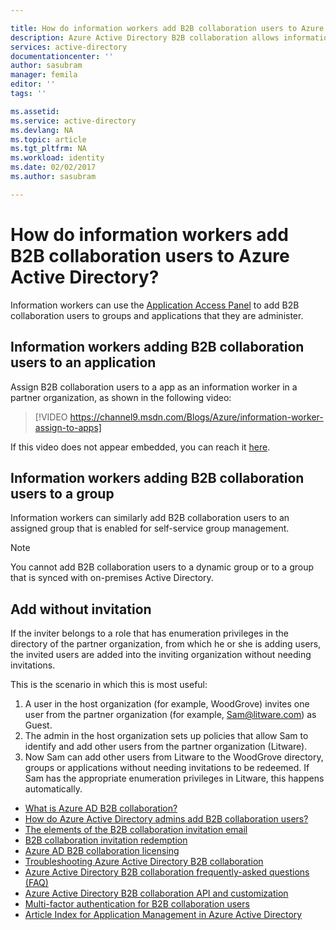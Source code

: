 ```yaml
---

title: How do information workers add B2B collaboration users to Azure Active Directory? | Microsoft Docs
description: Azure Active Directory B2B collaboration allows information workers to add users from their  organization to Azure AD for access to your corporate applications
services: active-directory
documentationcenter: ''
author: sasubram
manager: femila
editor: ''
tags: ''

ms.assetid:
ms.service: active-directory
ms.devlang: NA
ms.topic: article
ms.tgt_pltfrm: NA
ms.workload: identity
ms.date: 02/02/2017
ms.author: sasubram

---
```


# How do information workers add B2B collaboration users to Azure Active Directory?

Information workers can use the [Application Access Panel](http://myapps.microsoft.com) to add B2B collaboration users to groups and applications that they are administer.

## Information workers adding B2B collaboration users to an application
Assign B2B collaboration users to a app as an information worker in a partner organization, as shown in the following video:

  >[!VIDEO https://channel9.msdn.com/Blogs/Azure/information-worker-assign-to-apps]

  If this video does not appear embedded, you can reach it [here](https://channel9.msdn.com/Blogs/Azure/information-worker-assign-to-apps).

## Information workers adding B2B collaboration users to a group

Information workers can similarly add B2B collaboration users to an assigned group that is enabled for self-service group management.
> [!NOTE]
You cannot add B2B collaboration users to a dynamic group or to a group that is synced with on-premises Active Directory.

## Add without invitation

If the inviter belongs to a role that has enumeration privileges in the directory of the partner organization, from which he or she is adding users, the invited users are added into the inviting organization without needing invitations.

This is the scenario in which this is most useful:
1. A user in the host organization (for example, WoodGrove) invites one user from the partner organization (for example, Sam@litware.com) as Guest.
2. The admin in the host organization sets up policies that allow Sam to identify and add other users from the partner organization (Litware).
4. Now Sam can add other users from Litware to the WoodGrove directory, groups or applications without needing invitations to be redeemed. If Sam has the appropriate enumeration privileges in Litware, this happens automatically.


* [What is Azure AD B2B collaboration?](active-directory-b2b-what-is-azure-ad-b2b.md)
* [How do Azure Active Directory admins add B2B collaboration users?](active-directory-b2b-admin-add-users.md)
* [The elements of the B2B collaboration invitation email](active-directory-b2b-invitation-email.md)
* [B2B collaboration invitation redemption](active-directory-b2b-redemption-experience.md)
* [Azure AD B2B collaboration licensing](active-directory-b2b-licensing.md)
* [Troubleshooting Azure Active Directory B2B collaboration](active-directory-b2b-troubleshooting.md)
* [Azure Active Directory B2B collaboration frequently-asked questions (FAQ)](active-directory-b2b-faq.md)
* [Azure Active Directory B2B collaboration API and customization](active-directory-b2b-api.md)
* [Multi-factor authentication for B2B collaboration users](active-directory-b2b-mfa-instructions.md)
* [Article Index for Application Management in Azure Active Directory](active-directory-apps-index.md)
